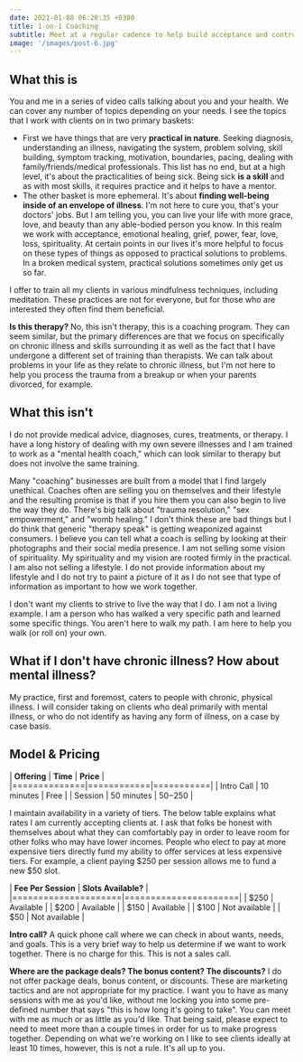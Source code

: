 ```yaml
---
date: 2021-01-08 06:20:35 +0300
title: 1-on-1 Coaching
subtitle: Meet at a regular cadence to help build acceptance and control over chronic illness
image: '/images/post-6.jpg'
---
```


## What this is

You and me in a series of video calls talking about you and your health. We can cover any number of topics depending on your needs. I see the topics that I work with clients on in two primary baskets: 

* First we have things that are very **practical in nature**. Seeking diagnosis, understanding an illness, navigating the system, problem solving, skill building, symptom tracking, motivation, boundaries, pacing, dealing with family/friends/medical professionals. This list has no end, but at a high level, it's about the practicalities of being sick. Being sick **is a skill** and as with most skills, it requires practice and it helps to have a mentor.
* The other basket is more ephemeral. It's about **finding well-being inside of an envelope of illness**. I'm not here to cure you, that's your doctors' jobs. But I am telling you, you can live your life with more grace, love, and beauty than any able-bodied person you know. In this realm we work with acceptance, emotional healing, grief, power, fear, love, loss, spirituality. At certain points in our lives it's more helpful to focus on these types of things as opposed to practical solutions to problems. In a broken medical system, practical solutions sometimes only get us so far.

I offer to train all my clients in various mindfulness techniques, including meditation. These practices are not for everyone, but for those who are interested they often find them beneficial. 

**Is this therapy?** No, this isn't therapy, this is a coaching program. They can seem similar, but the primary differences are that we focus on specifically on chronic illness and skills surrounding it as well as the fact that I have undergone a different set of training than therapists. We can talk about problems in your life as they relate to chronic illness, but I'm not here to help you process the trauma from a breakup or when your parents divorced, for example.


## What this isn't

I do not provide medical advice, diagnoses, cures, treatments, or therapy. I have a long history of dealing with my own severe illnesses and I am trained to work as a "mental health coach," which can look similar to therapy but does not involve the same training.

Many "coaching" businesses are built from a model that I find largely unethical. Coaches often are selling you on themselves and their lifestyle and the resulting promise is that if you hire them you can also begin to live the way they do. There's big talk about "trauma resolution," "sex empowerment," and "womb healing." I don't think these are bad things but I do think that generic "therapy speak" is getting weaponized against consumers. I believe you can tell what a coach is selling by looking at their photographs and their social media presence. I am not selling some vision of spirituality. My spirituality and my vision are rooted firmly in the practical. I am also not selling a lifestyle. I do not provide information about my lifestyle and I do not try to paint a picture of it as I do not see that type of information as important to how we work together. 

I don't want my clients to strive to live the way that I do. I am not a living example. I am a person who has walked a very specific path and learned some specific things. You aren't here to walk my path. I am here to help you walk (or roll on) your own. 

## What if I don't have chronic illness? How about mental illness?

My practice, first and foremost, caters to people with chronic, physical illness. I will consider taking on clients who deal primarily with mental illness, or who do not identify as having any form of illness, on a case by case basis. 


## Model & Pricing

| **Offering** | **Time**   | **Price** |
|==============|============|===========|
| Intro Call   | 10 minutes | Free      |
| Session      | 50 minutes | $50-$250 |

I maintain availability in a variety of tiers. The below table explains what rates I am currently accepting clients at. I ask that folks be honest with themselves about what they can comfortably pay in order to leave room for other folks who may have lower incomes. People who elect to pay at more expensive tiers directly fund my ability to offer services at less expensive tiers. For example, a client paying $250 per session allows me to fund a new $50 slot.

 | **Fee Per Session** | **Slots Available?** |
 |=====================|======================|
 | $250                | Available            |
 | $200                | Available            |
 | $150                | Available            |
 | $100                | Not available        |
 | $50                 | Not available        |

**Intro call?** A quick phone call where we can check in about wants, needs, and goals. This is a very brief way to help us determine if we want to work together. There is no charge for this. This is not a sales call.

**Where are the package deals? The bonus content? The discounts?** I do not offer package deals, bonus content, or discounts. These are marketing tactics and are not appropriate for my practice. I want you to have as many sessions with me as you'd like, without me locking you into some pre-defined number that says "this is how long it's going to take". You can meet with me as much or as little as you'd like. That being said, please expect to need to meet more than a couple times in order for us to make progress together. Depending on what we're working on I like to see clients ideally at least 10 times, however, this is not a rule. It's all up to you.

















